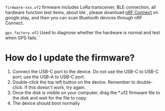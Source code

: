 `firmware-xxx.uf2` firmware includes LoRa transceiver, BLE connection, all hardware function test items, about ble , please download [nRF Connect](https://www.nordicsemi.com/Products/Development-tools/nrf-connect-for-mobile) on google play, and then you can scan Bluetooth devices through nRF Connect.


`gps_factory.uf2` Used to diagnose whether the hardware is normal and test when GPS fails.``

# How do I update the firmware?

1. Connect the USB-C port to the device. Do not use the USB-C to USB-C port; use the USB-A to USB-C port.
2. Double-click the top left button on the device. Remember to double-click. If this doesn't work, try again.
3. Once the disk is visible on your computer, drag the *.uf2 firmware file to the disk and wait for the file to copy.
4. The device should boot normally
